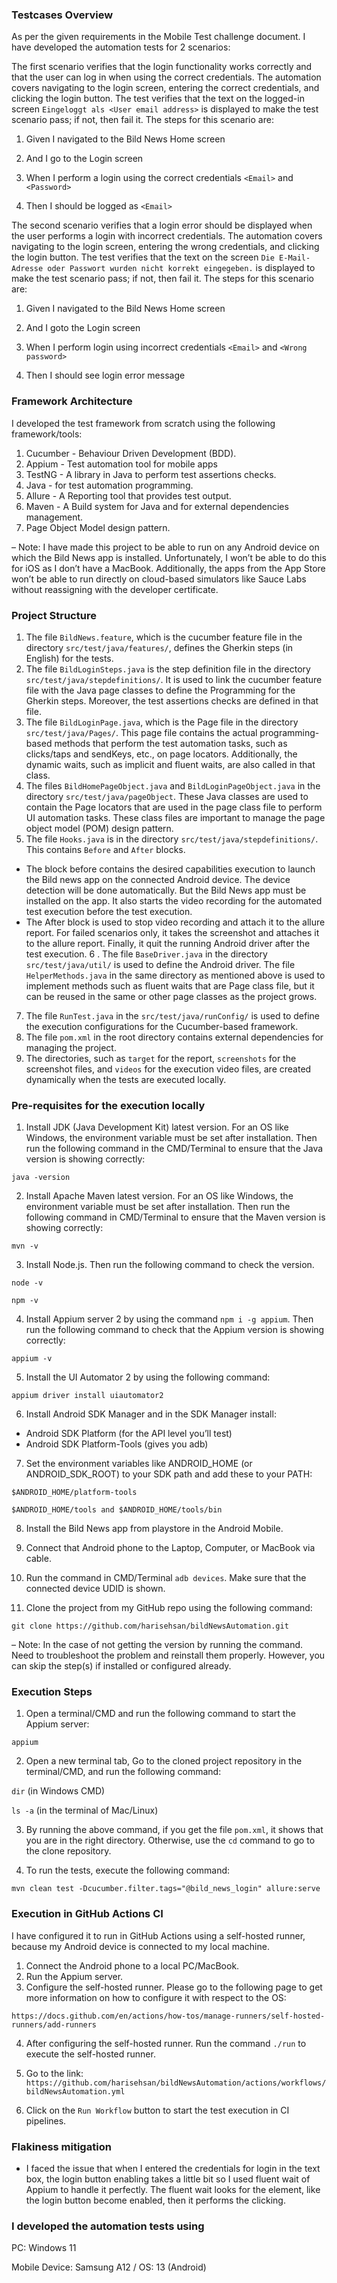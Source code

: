 ### Testcases Overview

As per the given requirements in the Mobile Test challenge document. I have developed the automation tests for 2 scenarios:

The first scenario verifies that the login functionality works correctly and that the user can log in when using the correct credentials.  The automation covers navigating to the login screen, entering the correct credentials, and clicking the login button. The test verifies that the text on the logged-in screen `Eingeloggt als <User email address>` is displayed to make the test scenario pass; if not, then fail it. The steps for this scenario are:

1. Given I navigated to the Bild News Home screen
 
2. And I go to the Login screen
 
3. When I perform a login using the correct credentials `<Email>` and `<Password>`
 
4. Then I should be logged as `<Email>`

The second scenario verifies that a login error should be displayed when the user performs a login with incorrect credentials.  The automation covers navigating to the login screen, entering the wrong credentials, and clicking the login button. The test verifies that the text on the screen `Die E-Mail-Adresse oder Passwort wurden nicht korrekt eingegeben.` is displayed to make the test scenario pass; if not, then fail it. The steps for this scenario are:

1. Given I navigated to the Bild News Home screen

2. And I goto the Login screen

3. When I perform login using incorrect credentials `<Email>` and `<Wrong password>`

4. Then I should see login error message

### Framework Architecture

I developed the test framework from scratch using the following framework/tools:

1. Cucumber - Behaviour Driven Development (BDD).
2. Appium - Test automation tool for mobile apps
3. TestNG - A library in Java to perform test assertions checks.
4. Java - for test automation programming.  
6. Allure - A Reporting tool that provides test output.
7. Maven - A Build system for Java and for external dependencies management. 
8. Page Object Model design pattern.

– Note: I have made this project to be able to run on any Android device on which the Bild News app is installed. Unfortunately, I won’t be able to do this for iOS as I don’t have a MacBook. Additionally, the apps from the App Store won’t be able to run directly on cloud-based simulators like Sauce Labs without reassigning with the developer certificate.  
 
### Project Structure

1. The file `BildNews.feature`, which is the cucumber feature file in the directory `src/test/java/features/`, defines the Gherkin steps (in English) for the tests.
2. The file `BildLoginSteps.java` is the step definition file in the directory `src/test/java/stepdefinitions/`. It is used to link the cucumber feature file with the Java page classes to define the Programming for the Gherkin steps. Moreover, the test assertions checks are defined in that file.
3. The file  `BildLoginPage.java`, which is the Page file in the directory `src/test/java/Pages/`. This page file contains the actual programming-based methods that perform the test automation tasks, such as clicks/taps and sendKeys, etc., on page locators. Additionally, the dynamic waits, such as implicit and fluent waits, are also called in that class. 
4. The files `BildHomePageObject.java` and `BildLoginPageObject.java` in the directory `src/test/java/pageObject`. These Java classes are used to contain the Page locators that are used in the page class file to perform UI automation tasks. These class files are important to manage the page object model (POM) design pattern.
5. The file `Hooks.java` is in the directory `src/test/java/stepdefinitions/`. This contains `Before` and `After` blocks. 
 - The block before contains the desired capabilities execution to launch the Bild news app on the connected Android device. The device detection will be done automatically. But the Bild News app must be installed on the app. It also starts the video recording for the automated test execution before the test execution.
 - The After block is used to stop video recording and attach it to the allure report. For failed scenarios only, it takes the screenshot and attaches it to the allure report. Finally, it quit the running Android driver after the test execution.
6 . The file `BaseDriver.java` in the directory `src/test/java/util/` is used to define the Android driver. The file `HelperMethods.java` in the same directory as mentioned above is used to implement methods such as fluent waits that are Page class file, but it can be reused in the same or other page classes as the project grows.
7. The file `RunTest.java` in the `src/test/java/runConfig/` is used to define the execution configurations for the Cucumber-based framework.
8. The file `pom.xml` in the root directory contains external dependencies for managing the project.
9. The directories, such as `target` for the report, `screenshots` for the screenshot files, and `videos` for the execution video files, are created dynamically when the tests are executed locally.  


### Pre-requisites for the execution locally

1. Install JDK (Java Development Kit) latest version. For an OS like Windows, the environment variable must be set after installation. Then run the following command in the CMD/Terminal to ensure that the Java version is showing correctly:

`java -version`

2. Install Apache Maven latest version. For an OS like Windows, the environment variable must be set after installation. Then run the following command in CMD/Terminal to ensure that the Maven version is showing correctly:

`mvn -v`

3. Install Node.js. Then run the following command to check the version.

`node -v`

`npm -v`

4. Install Appium server 2 by using the command `npm i -g appium`. Then run the following command to check that the Appium version is showing correctly:

`appium -v`

5. Install the UI Automator 2 by using the following command:

`appium driver install uiautomator2`

6. Install Android SDK Manager and in the SDK Manager install:
 - Android SDK Platform (for the API level you’ll test)
 - Android SDK Platform-Tools (gives you adb)

7. Set the environment variables like ANDROID_HOME (or ANDROID_SDK_ROOT) to your SDK path and add these to your PATH:

`$ANDROID_HOME/platform-tools`

`$ANDROID_HOME/tools and $ANDROID_HOME/tools/bin`

8. Install the Bild News app from playstore in the Android Mobile.

9. Connect that Android phone to the Laptop, Computer, or MacBook via cable.

10. Run the command in CMD/Terminal `adb devices`. Make sure that the connected device UDID is shown.

11. Clone the project from my GitHub repo using the following command:

`git clone https://github.com/harisehsan/bildNewsAutomation.git`

– Note: In the case of not getting the version by running the command. Need to troubleshoot the problem and reinstall them properly. However, you can skip the step(s) if installed or configured already. 

 
### Execution Steps

1. Open a terminal/CMD and run the following command to start the Appium server:

`appium`

2. Open a new terminal tab, Go to the cloned project repository in the terminal/CMD, and run the following command: 

`dir` (in Windows CMD) 

`ls -a` (in the terminal of Mac/Linux)

3. By running the above command, if you get the file `pom.xml`, it shows that you are in the right directory. Otherwise, use the `cd` command to go to the clone repository.  

4. To run the tests, execute the following command:

`mvn clean test -Dcucumber.filter.tags="@bild_news_login" allure:serve`

### Execution in GitHub Actions CI
I have configured it to run in GitHub Actions using a self-hosted runner, because my Android device is connected to my local machine. 

1. Connect the Android phone to a local PC/MacBook.
2. Run the Appium server.
3. Configure the self-hosted runner. Please go to the following page to get more information on how to configure it with respect to the OS:

`https://docs.github.com/en/actions/how-tos/manage-runners/self-hosted-runners/add-runners`

4. After configuring the self-hosted runner. Run the command `./run` to execute the self-hosted runner.

5. Go to the link: `https://github.com/harisehsan/bildNewsAutomation/actions/workflows/bildNewsAutomation.yml`  

6. Click on the `Run Workflow` button to start the test execution in CI pipelines. 

### Flakiness mitigation

- I faced the issue that when I entered the credentials for login in the text box, the login button enabling takes a little bit so I used fluent wait of Appium to handle it perfectly. The fluent wait looks for the element, like the login button become enabled, then it performs the clicking.


### I developed the automation tests using

PC: Windows 11

Mobile Device: Samsung A12 / OS: 13 (Android)


